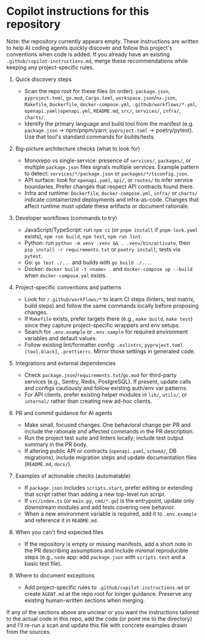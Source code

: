 # Copilot instructions for this repository

Note: the repository currently appears empty. These instructions are written to help AI coding agents quickly discover and follow this project's conventions when code is added. If you already have an existing `.github/copilot-instructions.md`, merge these recommendations while keeping any project-specific rules.

1. Quick discovery steps
   - Scan the repo root for these files (in order): `package.json`, `pyproject.toml`, `go.mod`, `Cargo.toml`, `workspace.json`/`nx.json`, `Makefile`, `Dockerfile`, `docker-compose.yml`, `.github/workflows/*.yml`, `openapi.yaml|openapi.yml`, `README.md`, `src/`, `services/`, `infra/`, `charts/`.
   - Identify the primary language and build tool from the manifest (e.g. `package.json` -> npm/pnpm/yarn; `pyproject.toml` -> poetry/pytest). Use that tool's standard commands for builds/tests.

2. Big-picture architecture checks (what to look for)
   - Monorepo vs single-service: presence of `services/`, `packages/`, or multiple `package.json` files signals multiple services. Example pattern to detect: `services/*/package.json` or `packages/*/tsconfig.json`.
   - API surface: look for `openapi.yaml`, `api/`, or `routes/` to infer service boundaries. Prefer changes that respect API contracts found there.
   - Infra and runtime: `Dockerfile`, `docker-compose.yml`, `infra/` or `charts/` indicate containerized deployments and infra-as-code. Changes that affect runtime must update these artifacts or document rationale.

3. Developer workflows (commands to try)
   - JavaScript/TypeScript: run `npm ci` (or `pnpm install` if `pnpm-lock.yaml` exists), `npm run build`, `npm test`, `npm run lint`.
   - Python: run `python -m venv .venv && . .venv/bin/activate`, then `pip install -r requirements.txt` or `poetry install`; tests via `pytest`.
   - Go: `go test ./...` and builds with `go build ./...`.
   - Docker: `docker build -t <name> .` and `docker-compose up --build` when `docker-compose.yml` exists.

4. Project-specific conventions and patterns
   - Look for `/.github/workflows/*` to learn CI steps (linters, test matrix, build steps) and follow the same commands locally before proposing changes.
   - If `Makefile` exists, prefer targets there (e.g., `make build`, `make test`) since they capture project-specific wrappers and env setups.
   - Search for `.env.example` or `.env.sample` for required environment variables and default values.
   - Follow existing lint/formatter config: `.eslintrc`, `pyproject.toml` `[tool.black]`, `.prettierrc`. Mirror those settings in generated code.

5. Integrations and external dependencies
   - Check `package.json`/`requirements.txt`/`go.mod` for third-party services (e.g., Sentry, Redis, PostgreSQL). If present, update calls and configs cautiously and follow existing auth/env var patterns.
   - For API clients, prefer existing helper modules in `lib/`, `utils/`, or `internal/` rather than creating new ad-hoc clients.

6. PR and commit guidance for AI agents
   - Make small, focused changes. One behavioral change per PR and include the rationale and affected commands in the PR description.
   - Run the project test suite and linters locally; include test output summary in the PR body.
   - If altering public API or contracts (`openapi.yaml`, `schema/`, DB migrations), include migration steps and update documentation files (`README.md`, `docs/`).

7. Examples of actionable checks (automatable)
   - If `package.json` includes `scripts.start`, prefer editing or extending that script rather than adding a new top-level run script.
   - If `src/index.ts` (or `main.py`, `cmd/*.go`) is the entrypoint, update only downstream modules and add tests covering new behavior.
   - When a new environment variable is required, add it to `.env.example` and reference it in `README.md`.

8. When you can't find expected files
   - If the repository is empty or missing manifests, add a short note in the PR describing assumptions and include minimal reproducible steps (e.g., `node` app: add `package.json` with `scripts.test` and a basic test file).

9. Where to document exceptions
   - Add project-specific rules to `.github/copilot-instructions.md` or create `AGENT.md` at the repo root for longer guidance. Preserve any existing human-written sections when merging.

If any of the sections above are unclear or you want the instructions tailored to the actual code in this repo, add the code (or point me to the directory) and I'll re-run a scan and update this file with concrete examples drawn from the sources.
